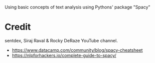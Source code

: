 Using basic concepts of text analysis using Pythons' package "Spacy"

# Credit
sentdex, Siraj Raval & Rocky DeRaze YouTube channel.

- https://www.datacamp.com/community/blog/spacy-cheatsheet
- https://nlpforhackers.io/complete-guide-to-spacy/
